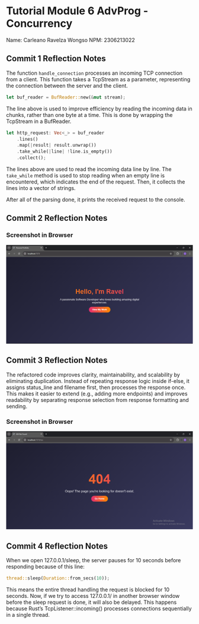 # Tutorial Module 6 AdvProg - Concurrency

Name: Carleano Ravelza Wongso
NPM: 2306213022

## Commit 1 Reflection Notes

The function `handle_connection` processes an incoming TCP connection from a client.
This function takes a TcpStream as a parameter, representing the connection between the server and the client.

```rust
let buf_reader = BufReader::new(&mut stream);
```

The line above is used to improve efficiency by reading the incoming data in chunks, rather than one byte at a time.
This is done by wrapping the TcpStream in a BufReader.

```rust
let http_request: Vec<_> = buf_reader
    .lines()
    .map(|result| result.unwrap())
    .take_while(|line| !line.is_empty())
    .collect();
```

The lines above are used to read the incoming data line by line.
The `take_while` method is used to stop reading when an empty line is encountered, which indicates the end of the request.
Then, it collects the lines into a vector of strings.

After all of the parsing done, it prints the received request to the console.

## Commit 2 Reflection Notes

### Screenshot in Browser

![Commit 2 screen capture](/assets/images/commit2.png)

## Commit 3 Reflection Notes

The refactored code improves clarity, maintainability, and scalability by eliminating duplication. Instead of repeating response logic inside if-else, it assigns status_line and filename first, then processes the response once. This makes it easier to extend (e.g., adding more endpoints) and improves readability by separating response selection from response formatting and sending.

### Screenshot in Browser

![Commit 3 screen capture](/assets/images/commit3.png)

## Commit 4 Reflection Notes

When we open 127.0.0.1/sleep, the server pauses for 10 seconds before responding because of this line:

```rust
thread::sleep(Duration::from_secs(10));
```

This means the entire thread handling the request is blocked for 10 seconds. Now, if we try to access 127.0.0.1/ in another browser window before the sleep request is done, it will also be delayed. This happens because Rust’s TcpListener::incoming() processes connections sequentially in a single thread.
